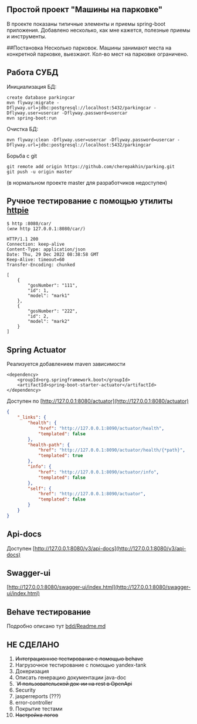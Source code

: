 ## Простой проект "Машины на парковке"
В проекте показаны типичные элементы и приемы spring-boot приложения. Добавлено несколько, как мне кажется, полезные приемы и инструменты.

##Постановка
Несколько парковок. Машины занимают места на конкретной парковке, выезжают. Кол-во мест на парковке ограничено.

## Работа СУБД
Инициализация БД:
````shell
create database parkingcar 
mvn flyway:migrate -Dflyway.url=jdbc:postgresql://localhost:5432/parkingcar -Dflyway.user=usercar -Dflyway.password=usercar
mvn spring-boot:run
````
Очистка БД:
````shell
mvn flyway:clean -Dflyway.user=usercar -Dflyway.password=usercar -Dflyway.url=jdbc:postgresql://localhost:5432/parkingcar
````

Борьба с git
````shell
git remote add origin https://github.com/cherepakhin/parking.git
git push -u origin master
````
(в нормальном проекте master для разработчиков недоступен)

## Ручное тестирование с помощью утилиты [httpie](https://httpie.io/)
````shell
$ http :8080/car/
(или http 127.0.0.1:8080/car/)

HTTP/1.1 200 
Connection: keep-alive
Content-Type: application/json
Date: Thu, 29 Dec 2022 08:38:58 GMT
Keep-Alive: timeout=60
Transfer-Encoding: chunked

[
    {
        "gosNumber": "111",
        "id": 1,
        "model": "mark1"
    },
    {
        "gosNumber": "222",
        "id": 2,
        "model": "mark2"
    }
]
````
## Spring Actuator
Реализуется добавлением maven зависимости
````
<dependency>
    <groupId>org.springframework.boot</groupId>
    <artifactId>spring-boot-starter-actuator</artifactId>
</dependency>

````
Доступен по [http://127.0.0.1:8080/actuator](http://127.0.0.1:8080/actuator)
````json
{
    "_links": {
        "health": {
            "href": "http://127.0.0.1:8090/actuator/health",
            "templated": false
        },
        "health-path": {
            "href": "http://127.0.0.1:8090/actuator/health/{*path}",
            "templated": true
        },
        "info": {
            "href": "http://127.0.0.1:8090/actuator/info",
            "templated": false
        },
        "self": {
            "href": "http://127.0.0.1:8090/actuator",
            "templated": false
        }
    }
}
````
## Api-docs
Доступен [http://127.0.0.1:8080/v3/api-docs](http://127.0.0.1:8080/v3/api-docs)
## Swagger-ui
[http://127.0.0.1:8080/swagger-ui/index.html](http://127.0.0.1:8080/swagger-ui/index.html)
## Behave тестирование
Подробно описано тут [bdd/Readme.md](bdd/Readme.md)
## НЕ СДЕЛАНО
1.  ~~Интеграционное тестирование с помощью behave~~
2.  Нагрузочное тестирование с помощью yandex-tank
3.  Докеризация
4.  Описать генерацию документации java-doc
5. `~~И пользовательской док-ии на rest в OpenApi~~
6.  Security
7.  jasperreports (???)
8.  error-controller
9.  Покрытие тестами
10. ~~Настройка логов~~


